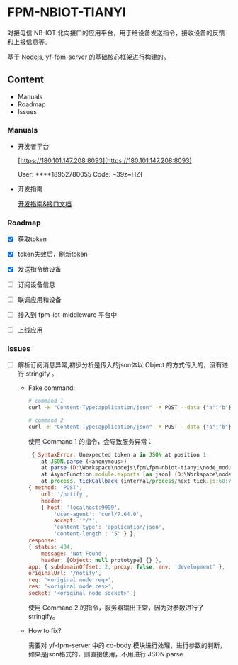 # FPM-NBIOT-TIANYI

对接电信 NB-IOT 北向接口的应用平台，用于给设备发送指令，接收设备的反馈和上报信息等。

基于 Nodejs, yf-fpm-server 的基础核心框架进行构建的。

## Content

- Manuals
- Roadmap
- Issues


### Manuals

- 开发者平台

  [https://180.101.147.208:8093](https://180.101.147.208:8093)

  User: ****18952780055
  Code: ~39z~HZ{

- 开发指南

  [开发指南&接口文档](https://180.101.147.208:8093/assets/docCenter/helpcenter/helpPortal/Portal/helpcenter.html?manualName=UserGuide_CMCC&docSite=CMCC&page=gettingStarted&lang=zh)


### Roadmap

- [x] 获取token
- [x] token失效后，刷新token
- [x] 发送指令给设备
- [ ] 订阅设备信息
- [ ] 联调应用和设备
- [ ] 接入到 fpm-iot-middleware 平台中
- [ ] 上线应用



### Issues

- [ ] 解析订阅消息异常,初步分析是传入的json体以 Object 的方式传入的，没有进行 stringify 。

  - Fake command:    

    ```bash
    # command 1
    curl -H "Content-Type:application/json" -X POST --data {"a":"b"} http://localhost:9999/notify
    ```

    ```bash
    # command 2
    curl -H "Content-Type:application/json" -X POST --data {"a":"b"} http://localhost:9999/notify
    ```

    使用 Command 1 的指令，会导致服务异常：

    ```javascript
     { SyntaxError: Unexpected token a in JSON at position 1
        at JSON.parse (<anonymous>)
        at parse (D:\Workspace\nodejs\fpm\fpm-nbiot-tianyi\node_modules\co-body\lib\json.js:57:17)
        at AsyncFunction.module.exports [as json] (D:\Workspace\nodejs\fpm\fpm-nbiot-tianyi\node_modules\co-body\lib\json.js:41:20)
        at process._tickCallback (internal/process/next_tick.js:68:7) status: 400, body: '{a:b}' } { request:
    { method: 'POST',
        url: '/notify',
        header:
        { host: 'localhost:9999',
            'user-agent': 'curl/7.64.0',
            accept: '*/*',
            'content-type': 'application/json',
            'content-length': '5' } },
    response:
    { status: 404,
        message: 'Not Found',
        header: [Object: null prototype] {} },
    app: { subdomainOffset: 2, proxy: false, env: 'development' },
    originalUrl: '/notify',
    req: '<original node req>',
    res: '<original node res>',
    socket: '<original node socket>' }
    ```

    使用 Command 2 的指令，服务器输出正常，因为对参数进行了 stringify。

  - How to fix?

    需要对 yf-fpm-server 中的 co-body 模块进行处理，进行参数的判断，如果是json格式的，则直接使用，不用进行 JSON.parse
    